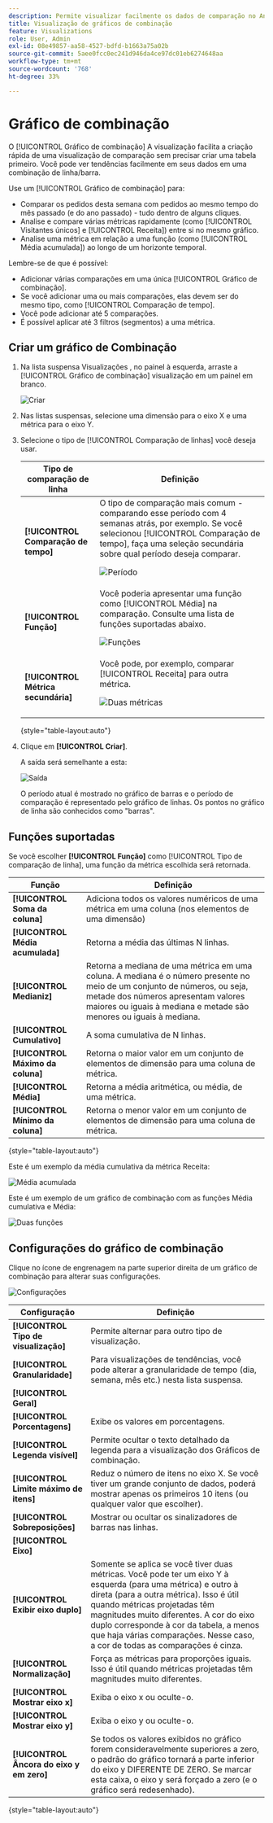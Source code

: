 ```yaml
---
description: Permite visualizar facilmente os dados de comparação no Analysis Workspace, como criar comparações com o mês passado, o ano passado e assim por diante.
title: Visualização de gráficos de combinação
feature: Visualizations
role: User, Admin
exl-id: 08e49857-aa58-4527-bdfd-b1663a75a02b
source-git-commit: 5aee0fcc0ec241d946da4ce97dc01eb6274648aa
workflow-type: tm+mt
source-wordcount: '768'
ht-degree: 33%

---
```


# Gráfico de combinação

O [!UICONTROL Gráfico de combinação] A visualização facilita a criação rápida de uma visualização de comparação sem precisar criar uma tabela primeiro. Você pode ver tendências facilmente em seus dados em uma combinação de linha/barra.

Use um [!UICONTROL Gráfico de combinação] para:

* Comparar os pedidos desta semana com pedidos ao mesmo tempo do mês passado (e do ano passado) - tudo dentro de alguns cliques.
* Analise e compare várias métricas rapidamente (como [!UICONTROL Visitantes únicos] e [!UICONTROL Receita]) entre si no mesmo gráfico.
* Analise uma métrica em relação a uma função (como [!UICONTROL Média acumulada]) ao longo de um horizonte temporal.

Lembre-se de que é possível:

* Adicionar várias comparações em uma única [!UICONTROL Gráfico de combinação].
* Se você adicionar uma ou mais comparações, elas devem ser do mesmo tipo, como [!UICONTROL Comparação de tempo].
* Você pode adicionar até 5 comparações.
* É possível aplicar até 3 filtros (segmentos) a uma métrica.

## Criar um gráfico de Combinação

1. Na lista suspensa Visualizações , no painel à esquerda, arraste a [!UICONTROL Gráfico de combinação] visualização em um painel em branco.

   ![Criar](assets/combo-chart-build.png)

1. Nas listas suspensas, selecione uma dimensão para o eixo X e uma métrica para o eixo Y.

1. Selecione o tipo de [!UICONTROL Comparação de linhas] você deseja usar.

   | Tipo de comparação de linha | Definição |
   | --- | --- |
   | **[!UICONTROL Comparação de tempo]** | O tipo de comparação mais comum - comparando esse período com 4 semanas atrás, por exemplo. Se você selecionou [!UICONTROL Comparação de tempo], faça uma seleção secundária sobre qual período deseja comparar.<p>![Período](assets/combo-time-period.png) |
   | **[!UICONTROL Função]** | Você poderia apresentar uma função como [!UICONTROL Média] na comparação. Consulte uma lista de funções suportadas abaixo.<p>![Funções](assets/combo-functions.png) |
   | **[!UICONTROL Métrica secundária]** | Você pode, por exemplo, comparar [!UICONTROL Receita] para outra métrica.<p>![Duas métricas](assets/combo-2metrics.png) |

   {style=&quot;table-layout:auto&quot;}

1. Clique em **[!UICONTROL Criar]**.

   A saída será semelhante a esta:

   ![Saída](assets/combo-output.png)

   O período atual é mostrado no gráfico de barras e o período de comparação é representado pelo gráfico de linhas. Os pontos no gráfico de linha são conhecidos como &quot;barras&quot;.

## Funções suportadas

Se você escolher **[!UICONTROL Função]** como [!UICONTROL Tipo de comparação de linha], uma função da métrica escolhida será retornada.

| Função | Definição |
| --- | --- |
| **[!UICONTROL Soma da coluna]** | Adiciona todos os valores numéricos de uma métrica em uma coluna (nos elementos de uma dimensão) |
| **[!UICONTROL Média acumulada]** | Retorna a média das últimas N linhas. |
| **[!UICONTROL Medianiz]** | Retorna a mediana de uma métrica em uma coluna. A mediana é o número presente no meio de um conjunto de números, ou seja, metade dos números apresentam valores maiores ou iguais à mediana e metade são menores ou iguais à mediana. |
| **[!UICONTROL Cumulativo]** | A soma cumulativa de N linhas. |
| **[!UICONTROL Máximo da coluna]** | Retorna o maior valor em um conjunto de elementos de dimensão para uma coluna de métrica. |
| **[!UICONTROL Média]** | Retorna a média aritmética, ou média, de uma métrica. |
| **[!UICONTROL Mínimo da coluna]** | Retorna o menor valor em um conjunto de elementos de dimensão para uma coluna de métrica. |

{style=&quot;table-layout:auto&quot;}

Este é um exemplo da média cumulativa da métrica Receita:

![Média acumulada](assets/combo-cumul-avg.png)

Este é um exemplo de um gráfico de combinação com as funções Média cumulativa e Média:

![Duas funções](assets/combo-two-functions.png)

## Configurações do gráfico de combinação

Clique no ícone de engrenagem na parte superior direita de um gráfico de combinação para alterar suas configurações.

![Configurações](assets/combo-settings.png)

| Configuração | Definição |
| --- | --- |
| **[!UICONTROL Tipo de visualização]** | Permite alternar para outro tipo de visualização. |
| **[!UICONTROL Granularidade]** | Para visualizações de tendências, você pode alterar a granularidade de tempo (dia, semana, mês etc.) nesta lista suspensa. |
| **[!UICONTROL Geral]** |  |
| **[!UICONTROL Porcentagens]** | Exibe os valores em porcentagens. |
| **[!UICONTROL Legenda visível]** | Permite ocultar o texto detalhado da legenda para a visualização dos Gráficos de combinação. |
| **[!UICONTROL Limite máximo de itens]** | Reduz o número de itens no eixo X. Se você tiver um grande conjunto de dados, poderá mostrar apenas os primeiros 10 itens (ou qualquer valor que escolher). |
| **[!UICONTROL Sobreposições]** | Mostrar ou ocultar os sinalizadores de barras nas linhas. |
| **[!UICONTROL Eixo]** |  |
| **[!UICONTROL Exibir eixo duplo]** | Somente se aplica se você tiver duas métricas. Você pode ter um eixo Y à esquerda (para uma métrica) e outro à direta (para a outra métrica). Isso é útil quando métricas projetadas têm magnitudes muito diferentes. A cor do eixo duplo corresponde à cor da tabela, a menos que haja várias comparações. Nesse caso, a cor de todas as comparações é cinza. |
| **[!UICONTROL Normalização]** | Força as métricas para proporções iguais. Isso é útil quando métricas projetadas têm magnitudes muito diferentes. |
| **[!UICONTROL Mostrar eixo x]** | Exiba o eixo x ou oculte-o. |
| **[!UICONTROL Mostrar eixo y]** | Exiba o eixo y ou oculte-o. |
| **[!UICONTROL Âncora do eixo y em zero]** | Se todos os valores exibidos no gráfico forem consideravelmente superiores a zero, o padrão do gráfico tornará a parte inferior do eixo y DIFERENTE DE ZERO. Se marcar esta caixa, o eixo y será forçado a zero (e o gráfico será redesenhado). |

{style=&quot;table-layout:auto&quot;}
